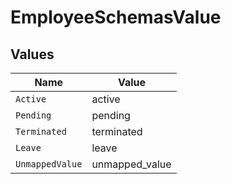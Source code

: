 # EmployeeSchemasValue


## Values

| Name            | Value           |
| --------------- | --------------- |
| `Active`        | active          |
| `Pending`       | pending         |
| `Terminated`    | terminated      |
| `Leave`         | leave           |
| `UnmappedValue` | unmapped_value  |